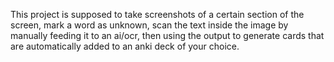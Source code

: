 This project is supposed to take screenshots of a certain section of the screen, mark a word as unknown, scan the text inside the image by manually feeding it to an ai/ocr, then using the output to generate cards that are automatically added to an anki deck of your choice.